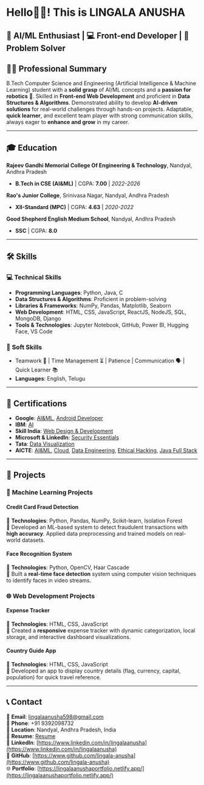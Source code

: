 # Hello👋😊! This is LINGALA ANUSHA
## 🤖 AI/ML Enthusiast | 💻 Front-end Developer | 🧩 Problem Solver
## 👩‍💻 Professional Summary  
B.Tech Computer Science and Engineering (Artificial Intelligence & Machine Learning) student with a **solid grasp** of AI/ML concepts and a **passion for robotics** 🚀. Skilled in **Front-end Web Development** and proficient in **Data Structures & Algorithms**. Demonstrated ability to develop **AI-driven solutions** for real-world challenges through hands-on projects. Adaptable, **quick learner**, and excellent team player with strong communication skills, always eager to **enhance and grow** in my career.  

---

## 🎓 Education  
**Rajeev Gandhi Memorial College Of Engineering & Technology**, Nandyal, Andhra Pradesh  
- **B.Tech in CSE (AI&ML)** | CGPA: **7.00** | *2022-2026*  

**Rao's Junior College**, Srinivasa Nagar, Nandyal, Andhra Pradesh  
- **XII-Standard (MPC)** | CGPA: **4.63** | *2020-2022*  

**Good Shepherd English Medium School**, Nandyal, Andhra Pradesh  
- **SSC** | CGPA: **8.0**  

---

## 🛠️ Skills  
### 💻 **Technical Skills**  
- **Programming Languages**: Python, Java, C  
- **Data Structures & Algorithms**: Proficient in problem-solving  
- **Libraries & Frameworks**: NumPy, Pandas, Matplotlib, Seaborn  
- **Web Development**: HTML, CSS, JavaScript, ReactJS, NodeJS, SQL, MongoDB, Django  
- **Tools & Technologies**: Jupyter Notebook, GitHub, Power BI, Hugging Face, VS Code  

### 🌟 **Soft Skills**  
- Teamwork 🤝 | Time Management ⏳ | Patience | Communication 🗣️ | Quick Learner 📚  
- **Languages**: English, Telugu  

---

## 📜 Certifications  
- **Google**: [AI&ML](https://drive.google.com/file/d/1BkAhUHozJAqr3gDOmzd8KU-kxg_iC3Rc/view?usp=sharing), [Android Developer](https://drive.google.com/file/d/1GKd7c6lhgs-dCB0V_pK9hqZvi929MCmh/view?usp=sharing)  
- **IBM**: [AI](https://drive.google.com/file/d/1hgcy7xfIwXHf6dFKarOawOi3osFkmU3n/view?usp=sharing)  
- **Skill India**: [Web Design & Development](https://drive.google.com/file/d/1bAi5iQ9XfRtn7ZfJlxI-17r4gi7zOAHt/view?usp=sharing)  
- **Microsoft & LinkedIn**: [Security Essentials](https://drive.google.com/file/d/16pgTU6nNNAwsEc1REzwYyNe_zZo9iyBc/view?usp=sharing)  
- **Tata**: [Data Visualization](https://drive.google.com/file/d/1SeSa_KGEKKYzrvLYrnmeY1HLBqE-cR7o/view?usp=sharing)  
- **AICTE**: [AI&ML](https://drive.google.com/file/d/1F_kuyDB-zul23LOcOea4RyC8IvA_2NfG/view?usp=sharing), [Cloud](https://drive.google.com/file/d/1PuCHW61-HFwiae28ZDwB27mdmyUc7mHH/view?usp=sharing), [Data Engineering](https://drive.google.com/file/d/1T0AIdDirwKtnaaobsep8RygFGxD6wYXf/view?usp=sharing), [Ethical Hacking](https://drive.google.com/file/d/1JoHrHeiZfIzkljh7l99y5FKsvUjJVJT_/view?usp=sharing), [Java Full Stack](https://drive.google.com/file/d/1oCYRQauC3naBiJwCPdGNK8ZVtMCb5kH_/view?usp=sharing)  

---

## 🚀 Projects  

### 🤖 **Machine Learning Projects**  
#### **Credit Card Fraud Detection**  
🔹 **Technologies**: Python, Pandas, NumPy, Scikit-learn, Isolation Forest  
🔹 Developed an ML-based system to detect fraudulent transactions with **high accuracy**. Applied data preprocessing and trained models on real-world datasets.  

#### **Face Recognition System**  
🔹 **Technologies**: Python, OpenCV, Haar Cascade  
🔹 Built a **real-time face detection** system using computer vision techniques to identify faces in video streams.  

### 🌐 **Web Development Projects**  
#### **Expense Tracker**  
🔹 **Technologies**: HTML, CSS, JavaScript  
🔹 Created a **responsive** expense tracker with dynamic categorization, local storage, and interactive dashboard visualizations.  

#### **Country Guide App**  
🔹 **Technologies**: HTML, CSS, JavaScript  
🔹 Developed an app to display country details (flag, currency, capital, population) for quick travel reference.  

---

## 📞 Contact  
📧 **Email**: [lingalaanusha598@gmail.com](mailto:lingalaanusha598@gmail.com)  
📱 **Phone**: +91 9392098732  
📍 **Location**: Nandyal, Andhra Pradesh, India  
📄 **Resume**: [Resume](https://drive.google.com/file/d/1ndlOP9AnKg1DV9doAMt75WzsIwyzXrhZ/view?usp=sharing)  
🔗 **LinkedIn**: [https://www.linkedin.com/in/lingalaanusha](https://www.linkedin.com/in/lingalaanusha)  
🐙 **GitHub**: [https://www.github.com/lingala-anusha](https://www.github.com/lingala-anusha)  
🌐 **Portfolio**: [https://lingalaanushaportfolio.netlify.app/](https://lingalaanushaportfolio.netlify.app/)
